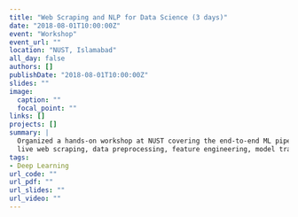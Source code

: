 ```yaml
---
title: "Web Scraping and NLP for Data Science (3 days)"
date: "2018-08-01T10:00:00Z"
event: "Workshop"
event_url: ""
location: "NUST, Islamabad"
all_day: false
authors: []
publishDate: "2018-08-01T10:00:00Z"
slides: ""
image:
  caption: ""
  focal_point: ""
links: []
projects: []
summary: |
  Organized a hands-on workshop at NUST covering the end-to-end ML pipeline for NLP:
  live web scraping, data preprocessing, feature engineering, model training and evaluation.
tags:
- Deep Learning
url_code: ""
url_pdf: ""
url_slides: ""
url_video: ""
---
```

